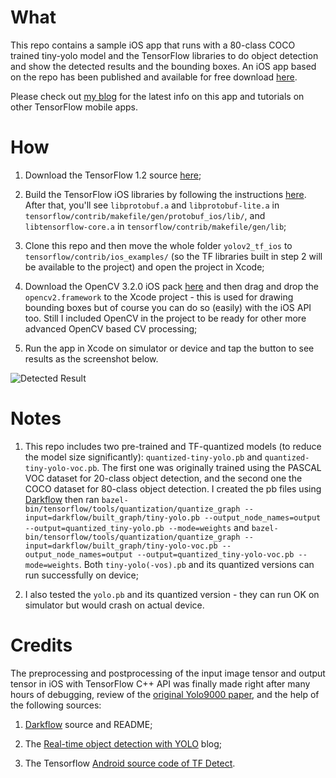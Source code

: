 # What
This repo contains a sample iOS app that runs with a 80-class COCO trained tiny-yolo model and the TensorFlow libraries to do object detection and show the detected results and the bounding boxes. An iOS app based on the repo has been published and available for free download [here](https://itunes.apple.com/WebObjects/MZStore.woa/wa/viewSoftware?id=1262711160&mt=8).

Please check out [my blog](https://ailabby.com) for the latest info on this app and tutorials on other TensorFlow mobile apps.

# How

1. Download the TensorFlow 1.2 source [here](https://github.com/tensorflow/tensorflow/releases/tag/v1.2.0);

2. Build the TensorFlow iOS libraries by following the instructions [here](https://github.com/tensorflow/tensorflow/tree/master/tensorflow/contrib/makefile). After that, you'll see `libprotobuf.a` and `libprotobuf-lite.a` in `tensorflow/contrib/makefile/gen/protobuf_ios/lib/`, and `libtensorflow-core.a` in `tensorflow/contrib/makefile/gen/lib`;

3. Clone this repo and then move the whole folder `yolov2_tf_ios` to `tensorflow/contrib/ios_examples/` (so the TF libraries built in step 2 will be available to the project) and open the project in Xcode;

4. Download the OpenCV 3.2.0 iOS pack [here](http://opencv.org/releases.html) and then drag and drop the `opencv2.framework` to the Xcode project - this is used for drawing bounding boxes but of course you can do so (easily) with the iOS API too. Still I included OpenCV in the project to be ready for other more advanced OpenCV based CV processing;

5. Run the app in Xcode on simulator or device and tap the button to see results as the screenshot below.

![Detected Result](https://raw.githubusercontent.com/jeffxtang/yolov2_tf_ios/master/yolo2tfios.png)

# Notes

1. This repo includes two pre-trained and TF-quantized models (to reduce the model size significantly): `quantized-tiny-yolo.pb` and `quantized-tiny-yolo-voc.pb`. The first one was originally trained using the PASCAL VOC dataset for 20-class object detection, and the second one the COCO dataset for 80-class object detection. I created the pb files using [Darkflow](https://github.com/thtrieu/darkflow) then ran `bazel-bin/tensorflow/tools/quantization/quantize_graph --input=darkflow/built_graph/tiny-yolo.pb --output_node_names=output --output=quantized_tiny-yolo.pb --mode=weights` and `bazel-bin/tensorflow/tools/quantization/quantize_graph --input=darkflow/built_graph/tiny-yolo-voc.pb --output_node_names=output --output=quantized_tiny-yolo-voc.pb --mode=weights`. Both `tiny-yolo(-vos).pb` and its quantized versions can run successfully on device;

2. I also tested the `yolo.pb` and its quantized version - they can run OK on simulator but would crash on actual device.

# Credits
The preprocessing and postprocessing of the input image tensor and output tensor in iOS with TensorFlow C++ API was finally made right after many hours of debugging, review of the [original Yolo9000 paper](https://arxiv.org/pdf/1612.08242.pdf), and the help of the following sources:

1. [Darkflow](https://github.com/thtrieu/darkflow) source and README;

2. The [Real-time object detection with YOLO](http://machinethink.net/blog/object-detection-with-yolo/) blog;

3. The Tensorflow [Android source code of TF Detect](https://github.com/tensorflow/tensorflow/tree/master/tensorflow/examples/android).


